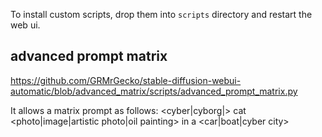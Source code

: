 To install custom scripts, drop them into `scripts` directory and restart the web ui.

## advanced prompt matrix
https://github.com/GRMrGecko/stable-diffusion-webui-automatic/blob/advanced_matrix/scripts/advanced_prompt_matrix.py

It allows a matrix prompt as follows:
<cyber|cyborg|> cat <photo|image|artistic photo|oil painting> in a <car|boat|cyber city>

